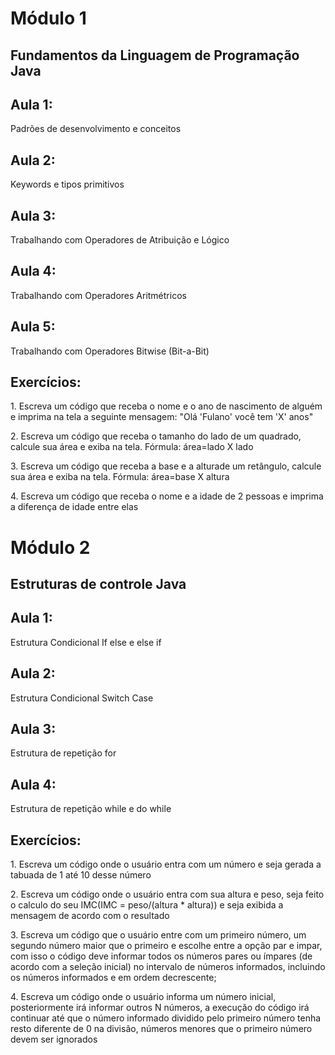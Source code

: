# Módulo 1

## Fundamentos da Linguagem de Programação Java

<h2>Aula 1:</h2>

<p>Padrões de desenvolvimento e conceitos</p>

<h2>Aula 2:</h2>

<p>Keywords e tipos primitivos</p>

<h2>Aula 3:</h2>

<p>Trabalhando com Operadores de Atribuição e Lógico</p>

<h2>Aula 4:</h2>

<p>Trabalhando com Operadores Aritmétricos</p>

<h2>Aula 5:</h2>

<p>Trabalhando com Operadores Bitwise (Bit-a-Bit)</p>

<h2>Exercícios: </h2>

<p>1. Escreva um código que receba o nome e o ano de nascimento de alguém e imprima na tela a seguinte mensagem: "Olá 'Fulano' você tem 'X' anos"</p>

<p>2. Escreva um código que receba o tamanho do lado de um quadrado, calcule sua área e exiba na tela. Fórmula: área=lado X lado</p>

<p>3. Escreva um código que receba a base e a alturade um retângulo, calcule sua área e exiba na tela. Fórmula: área=base X altura</p>

<p>4. Escreva um código que receba o nome e a idade de 2 pessoas e imprima a diferença de idade entre elas</p>

# Módulo 2

## Estruturas de controle Java

<h2>Aula 1:</h2>

<p>Estrutura Condicional If else e else if</p>

<h2>Aula 2:</h2>

<p>Estrutura Condicional Switch Case</p>

<h2>Aula 3:</h2>

<p>Estrutura de repetição for</p>

<h2>Aula 4:</h2>
<p>Estrutura de repetição while e do while</p>

<h2>Exercícios:</h2>

<p>1. Escreva um código onde o usuário entra com um número e seja gerada a tabuada de 1 até 10 desse número</p>

<p>2. Escreva um código onde o usuário entra com sua altura e peso, seja feito o calculo do seu IMC(IMC = peso/(altura * altura)) e seja exibida a mensagem de acordo com o resultado</p>

<p>3. Escreva um código que o usuário entre com um primeiro número, um segundo número maior que o primeiro e escolhe entre a opção par e impar, com isso o código deve informar todos os números pares ou ímpares (de acordo com a seleção inicial) no intervalo de números informados, incluindo os números informados e em ordem decrescente;</p>

<p>4. Escreva um código onde o usuário informa um número inicial, posteriormente irá informar outros N números, a execução do código irá continuar até que o número informado dividido pelo primeiro número tenha resto diferente de 0 na divisão, números menores que o primeiro número devem ser ignorados</p>
